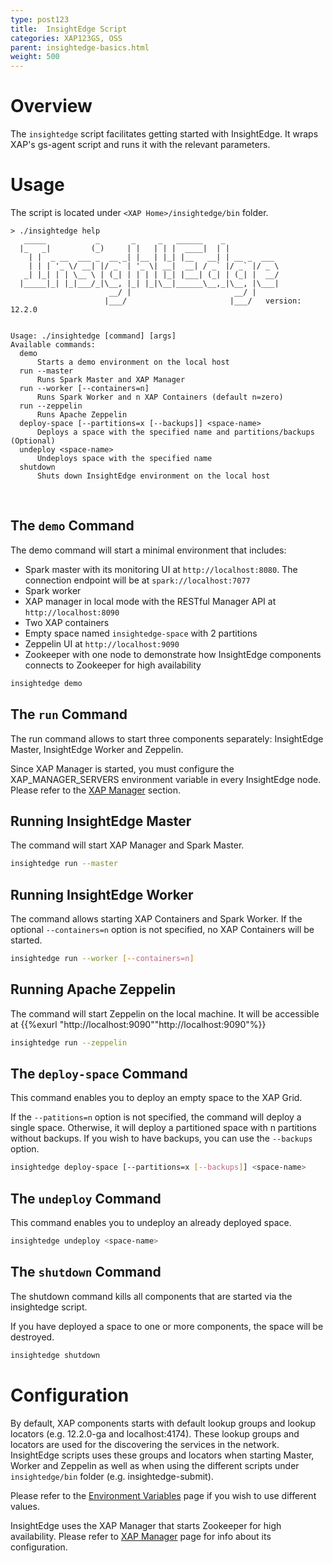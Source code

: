 ```yaml
---
type: post123
title:  InsightEdge Script
categories: XAP123GS, OSS
parent: insightedge-basics.html
weight: 500
---
```


# Overview

The `insightedge` script facilitates getting started with InsightEdge. It wraps XAP's gs-agent script and runs it with the relevant parameters.

# Usage

The script is located under `<XAP Home>/insightedge/bin` folder.

```
> ./insightedge help
   _____           _       _     _   ______    _
  |_   _|         (_)     | |   | | |  ____|  | |
    | |  _ __  ___ _  __ _| |__ | |_| |__   __| | __ _  ___
    | | | '_ \/ __| |/ _` | '_ \| __|  __| / _` |/ _` |/ _ \
   _| |_| | | \__ \ | (_| | | | | |_| |___| (_| | (_| |  __/
  |_____|_| |_|___/_|\__, |_| |_|\__|______\__,_|\__, |\___|
                      __/ |                       __/ |
                     |___/                       |___/   version: 12.2.0


Usage: ./insightedge [command] [args]
Available commands:
  demo
      Starts a demo environment on the local host
  run --master
      Runs Spark Master and XAP Manager
  run --worker [--containers=n]
      Runs Spark Worker and n XAP Containers (default n=zero)
  run --zeppelin
      Runs Apache Zeppelin
  deploy-space [--partitions=x [--backups]] <space-name>
      Deploys a space with the specified name and partitions/backups (Optional)
  undeploy <space-name>
      Undeploys space with the specified name
  shutdown
      Shuts down InsightEdge environment on the local host

```

<br />

## The `demo` Command

The demo command will start a minimal environment that includes:

* Spark master with its monitoring UI at `http://localhost:8080`. The connection endpoint will be at `spark://localhost:7077`
* Spark worker
* XAP manager in local mode with the RESTful Manager API at `http://localhost:8090`
* Two XAP containers
* Empty space named `insightedge-space` with 2 partitions
* Zeppelin UI at `http://localhost:9090`
* Zookeeper with one node to demonstrate how InsightEdge components connects to Zookeeper for high availability

```bash
insightedge demo
```

## The `run` Command

The run command allows to start three components separately: InsightEdge Master, InsightEdge Worker and Zeppelin.

Since XAP Manager is started, you must configure the XAP_MANAGER_SERVERS environment variable in every InsightEdge node. Please refer to the [XAP Manager](../admin/xap-manager.html) section.

## Running InsightEdge Master

The command will start XAP Manager and Spark Master.

```bash
insightedge run --master
```

## Running InsightEdge Worker

The command allows starting XAP Containers and Spark Worker. If the optional `--containers=n` option is not specified, no XAP Containers will be started.

```bash
insightedge run --worker [--containers=n]
```

## Running Apache Zeppelin

The command will start Zeppelin on the local machine. It will be accessible at {{%exurl "http://localhost:9090""http://localhost:9090"%}}

```bash
insightedge run --zeppelin
```

## The `deploy-space` Command

This command enables you to deploy an empty space to the XAP Grid.

If the `--patitions=n` option is not specified, the command will deploy a single space.
Otherwise, it will deploy a partitioned space with n partitions without backups.
If you wish to have backups, you can use the `--backups` option.

```bash
insightedge deploy-space [--partitions=x [--backups]] <space-name>
```

## The `undeploy` Command

This command enables you to undeploy an already deployed space.

```bash
insightedge undeploy <space-name>
```

## The `shutdown` Command

The shutdown command kills all components that are started via the insightedge script.

If you have deployed a space to one or more components, the space will be destroyed.

```bash
insightedge shutdown
```

# Configuration

By default, XAP components starts with default lookup groups and lookup locators (e.g. 12.2.0-ga and localhost:4174). These lookup groups and locators are used for the discovering the services in the network. InsightEdge scripts uses these groups and locators when starting Master, Worker and Zeppelin as well as when using the different scripts under `insightedge/bin` folder (e.g. insightedge-submit).

Please refer to the [Environment Variables](common-environment-variables.html) page if you wish to use different values.

InsightEdge uses the XAP Manager that starts Zookeeper for high availability. Please refer to [XAP Manager](../admin/xap-manager.html) page for info about its configuration.

